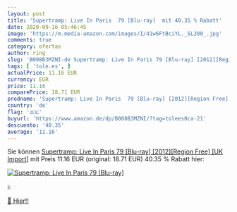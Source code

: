 ```yaml
---
layout: post
title: 'Supertramp: Live In Paris  79 [Blu-ray]  mit 40.35 % Rabatt'
date: 2020-09-16 05:46:45
image: 'https://m.media-amazon.com/images/I/41w6FtBciYL._SL200_.jpg'
comments: true
category: ofertas
author: ring
slug: 'B008B3MZNI-de Supertramp: Live In Paris 79 [Blu-ray] [2012][Region Free]...'
tags: [ 'tole.es', ]
actualPrice: 11.16 EUR
currency: EUR
price: 11.16
comparePrice: 18.71 EUR
prodname: 'Supertramp: Live In Paris  79 [Blu-ray] [2012][Region Free] [UK Import]'
country: 'de'
flag: '🇩🇪'
buyurl: 'https://www.amazon.de/dp/B008B3MZNI/?tag=tolees0ca-21'
descuento: '40.35'
average: '11.16'
---
```


Sie können [Supertramp: Live In Paris  79 [Blu-ray] [2012][Region Free] [UK Import]](https://www.amazon.de/dp/B008B3MZNI/?tag=tolees0ca-21) mit Preis 11.16 EUR (original: 18.71 EUR) 40.35 % Rabatt hier:

[![Supertramp: Live In Paris  79 [Blu-ray] ](https://m.media-amazon.com/images/I/41w6FtBciYL._SL200_.jpg)](https://www.amazon.de/dp/B008B3MZNI/?tag=tolees0ca-21)

ℹ️:


[🛒 Hier!!](https://www.amazon.de/dp/B008B3MZNI/?tag=tolees0ca-21)
